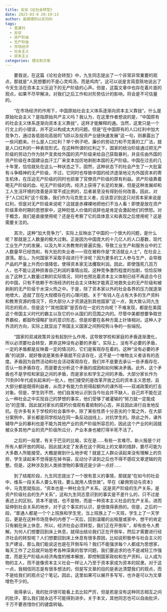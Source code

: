 ```yaml
---
title: 反驳《论社会转型》
date: 2023-03-8 20:19:13
author: 裴廓德的以实玛利
tags:
  - 普通刊
  - 反驳
  - 资产阶级
  - 无产阶级
  - 市场经济
  - 社会主义
  - 资本主义
categories: 理论和文章
---
```


　　要我说，在这篇《论社会转型》中，九生同志提出了一个非常非常重要的观点，那就是“人民想要的不是心灵鸡汤，而是鸡肉”。这可以说是言简意赅地说出了今天生活在资本主义压迫下的无产阶级的心声。但是，这篇文章中也存在着片面的观点，如果不尽早解决，对我们之后工作和对形势估计的影响，将会是不可估量的。

　　“在市场经济的作用下，中国原始社会主义体系逐渐向资本主义靠拢”。什么是原始社会主义？是指原始共产主义吗？我认为，在这里作者想说的是，“中国原有的社会主义体系逐渐向资本主义靠拢”，这样才能解释的通。当然，这里只是一个行文上的小错误，并不足以构成太大的问题。但是“在中国原有的人口红利中加大竞争力，通过各低层向高层的飞跃以及投资产业链快速发展”这一句，则暴露出了一些问题来。什么是人口红利？举个例子吧，廉价的劳动力和不完善的工厂法，就是人口红利的一种表现形式。在这种所谓的红利之下，国家的统治阶级通过把无产阶级的劳动力作为财产变卖给外国的资产阶级来给自己获取暴利，并且任由外国的资产阶级在本国建设血汗工厂来变本加厉地剥削本国的无产阶级。中国在过去的几十年里，恰恰就处在这么一种状态之下。固然，这种状态下的社会产生了一大批富有斗争精神的无产阶级，不过，它同时也导致中国的经济逐渐地沦为外国资本的寄生机体，在压迫无产阶级的同时也损害了官僚资产阶级的原有利益。资产阶级靠着喝无产阶级的血、吃无产阶级的肉，经济上获得了长足的发展，但是这种发展却和工人生活环境的改善是非常不成比例的，后者甚至没有得到任何改善。因此，对于“人口红利”这个现象，我们作为马克思主义者，应该意识到这只对资本家来说是红利，但是对无产阶级来说呢？这就是赤裸裸地把他们不当人看！即使是放在资产阶级革命时期的思想家中，这种贬低人价值的说辞也是肯定会激起他们的愤怒。对于概念，我们是直接使用呢？还是在考察了它的具体意义和表现之后使用呢？这是需要关注的。

　　其次，这种“加大竞争力”，实际上反映出了中国的一个很大的问题，是什么呢？那就是工人数量的极大过剩。正是因为中国庞大的十几亿人的人口基数，现代工业生产力的发展，以及九年义务教育的普遍实施，导致工业生产和服务业中的工人数量早已经饱和，有大批的失业者——现在被称作是“灵活就业人士”，在社会上游荡。那么，为何国家不采取手段进行干涉呢？因为更多的工人参与生产，会导致产品的产量上升而价值降低，使得资本家无法攫取利润。因此，即使饿死几百万人，也不能让这种损害自己利润的事情出现。这种竞争激烈程度的加剧，恰恰反映出了这种工人数量过剩的实际情况，同时也预兆着资本主义体制已经不再适合今日的中国，只有不依赖于市场经济的社会主义体制才能真正地救失业的无产阶级和被剥削的无产阶级于水深火热之中。于是，除了资本家以外的社会各界的压力就逐渐地增大，造就了现在大规模存在的心理问题。关于“有钱人在占有大多的生产资料和教育资源的情况下，将大部分人才资源送到其他国家”这一点，我大致认同九生同志的观点，但是这个“其他国家”是否存在一定的方向呢？不难发现，都是在美国这个帝国主义时代的霸主以及它的仆从国们的范围之内的。尽管中美都想要争取世界霸权，都鼓吹侵略扩张的意识形态，但是却要在各种方面上针锋相对。这种人才外流的方向，实际上就显出了帝国主义国家之间狗咬狗斗争的一些端倪。

　　“国家的双减政策并没有起到什么作用，这导致学校和家庭的矛盾逐渐激化，所以必须要社会转型，屏弃这种没有必要的矛盾”。实际上，没有不必要的矛盾，一定的矛盾都是反映着一定的情况的，它们是客观存在着的。这种“没有必要的矛盾”的说辞，就好像说是某些矛盾就不应该存在，这不是一个唯物主义者该有的态度。矛盾因为自然活动和社会活动客观存在，我们并不是要去承认一些矛盾存在、否认一些矛盾存在，而是要去分析这个矛盾的成因和如何解决矛盾。此外，这个矛盾也不是学校和家庭之间的矛盾，而是家长和学生之间的矛盾。大部分家长作为70到80年代成长起来的一批人，他们接受的是改革开放之后的资本主义思想，且大部分都是既得利益者，从而才有能力负担得起额外的课外班——双减政策的打击对象。但是，学生则不然，他们自发地认识到当今社会并不缺人，自己并不能在这么一种社会之中实现自己的梦想的事实，他们受够了被灌输的“努力就一定能成功”的歪理，因此就对家长的腐朽价值观有着抵制的心态，并且因此进行自发地反抗。在许多有关于学校的社会事件中，除了某些性质十分恶劣的个案之外，在大部分案例中，家长都是同学校站在同一条反动战线上，对抗学生的。除此之外，课外辅导产业的暴利也是不能为其他产业的资产阶级所容忍的，因此这个产业的利润就被众多其他产业的资产阶级所瓜分，产业本身也被打得半死不活了。

　　之后的一段里，有关于巴豆的比喻，实在是……有些一言难尽。新火报是个对所有人都开放的网站，因此就决定了发表在这个网站上的文章的措辞，要尽可能为大多数人所能接受。大概是做到什么地步呢？就是工人群众读起来没有理解上的负担，学生读起来不觉得是在掉书袋，反动分子读到之后也不得不感叹文章逻辑的完整。但是，这种涉及到人类排泄物的事情还是少讲一点好……

　　到了结尾阶段，九生同志提出了一个很有意义的事情，那就是“在如今的社会中，维系一段关系人要么有钱，要么就用人情世故”。早在《雇佣劳动与资本》中，马克思就指出，“资本也是一种社会生产关系。这是资产阶级的生产关系，是资产阶级社会的生产关系”，这和九生同志意识到的事实是不差什么的，只不过是表述上的区别。资本不是钱，也不是物，而是一种资本主义社会的生产关系，进而延伸到社会关系的地步。对于这个事实的认识，是很值得表扬的。但是，之后的一段，“普通人都是一个个上班族和学生党，当上班族上了一天班，学生上了一天学后，更是在这种市场竞争的内卷了一天后，回到温暖的出租屋或家中，想干的肯定只有躺在床上休息，所以，经济社会必须转型，我们正在开倒车”，却有些令人费解。为何人们想要回到床上休息，就得出结论我们正在开倒车，然后才需要进行经济社会的转型呢？人们想要回到床上休息有很多原因，比如说积极参与社会主义的生产建设，那么我们能说这也是在开倒车吗？我们不能强求每个人都成为思想家，每天工作了之后就开始思考各种深奥的哲学问题，我们要追求的也不是减轻工作强度，而是无产阶级从经济角度的根本解放，即控制国家政权和生产资料，让人成为物的主人，而不是像资本主义社会一样让人乃至于资本家成为资本的奴隶。对于这一点，我相信同志是有很多想法的，但是写文章的目的是表达清楚我们的观点，而不是给我们的观点记个笔记。因此，这里如果可以展开多写写，也许是可以为文章增色不少的。

　　我得承认，我的批评很可能看上去比较严厉，但是若是没有这种同志相互之间的批评，那么我们就永远不可能得到进步。关于本文，其他同志也可以自由批评，千万不要吝惜你们的键盘转轴。